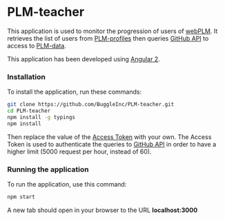 # PLM-teacher

This application is used to monitor the progression of users of [webPLM](https://github.com/buggleinc/webplm).
It retrieves the list of users from [PLM-profiles](https://github.com/buggleinc/plm-profiles) then queries [GitHub API](https://developer.github.com/v3/) to access to [PLM-data](https://github.com/buggleinc/plm-data).

This application has been developed using [Angular 2](https://angular.io/).

### Installation

To install the application, run these commands:

```Bash
git clone https://github.com/BuggleInc/PLM-teacher.git
cd PLM-teacher
npm install -g typings
npm install
```

Then replace the value of the [Access Token](https://github.com/BuggleInc/PLM-teacher/blob/master/app/services/github-api.service.ts#L10) with your own.
The Access Token is used to authenticate the queries to [GitHub API](https://developer.github.com/v3/) in order to have a higher limit (5000 request per hour, instead of 60).

### Running the application

To run the application, use this command:

```Bash
npm start
```

A new tab should open in your browser to the URL **localhost:3000**
